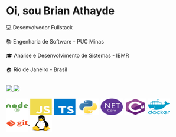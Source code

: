 # Oi, sou Brian Athayde

  
:computer: Desenvolvedor Fullstack

:books: Engenharia de Software - PUC Minas

:mortar_board: Análise e Desenvolvimento de Sistemas - IBMR

:house: Rio de Janeiro - Brasil

##

<div style="display: inline_block">
  <a href="https://github.com/brianathayde">
  <img height="165em" src="https://github-readme-stats.vercel.app/api?username=brianathayde&show_icons=true&theme=radical&include_all_commits=true&count_private=true"/>
  <img height="165em" src="https://github-readme-stats.vercel.app/api/top-langs/?username=brianathayde&theme=radical&layout=compact"/>
</div>
  
<div style="display: inline_block" style="align=center" ><br>
  <img align="center" alt="NodeJS" height="45" width="60" src="https://raw.githubusercontent.com/devicons/devicon/master/icons/nodejs/nodejs-plain-wordmark.svg">
  <img align="center" alt="JavaScript" height="45" width="60" src="https://raw.githubusercontent.com/devicons/devicon/master/icons/javascript/javascript-plain.svg">
  <img align="center" alt="TypeScript" height="45" width="60" src="https://raw.githubusercontent.com/devicons/devicon/master/icons/typescript/typescript-plain.svg">
  <img align="center" alt="Python" height="45" width="60" src="https://raw.githubusercontent.com/devicons/devicon/master/icons/python/python-original.svg">
  <img align="center" alt=".NET Core" height="45" width="60" src="https://raw.githubusercontent.com/devicons/devicon/master/icons/dotnetcore/dotnetcore-original.svg">
  <img align="center" alt="C#" height="45" width="60" src="https://raw.githubusercontent.com/devicons/devicon/master/icons/csharp/csharp-original.svg">
  <img align="center" alt="ReactJS" height="45" width="60" src="https://raw.githubusercontent.com/devicons/devicon/master/icons/docker/docker-plain-wordmark.svg">
  <img align="center" alt="Git" height="45" width="60" src="https://raw.githubusercontent.com/devicons/devicon/master/icons/git/git-plain-wordmark.svg">
  <img align="center" alt="Linux" height="45" width="60" src="https://raw.githubusercontent.com/devicons/devicon/master/icons/linux/linux-original.svg">
</div>
